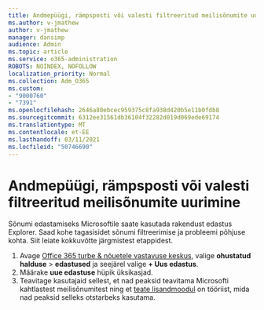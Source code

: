 ```yaml
---
title: Andmepüügi, rämpsposti või valesti filtreeritud meilisõnumite uurimine
ms.author: v-jmathew
author: v-jmathew
manager: dansimp
audience: Admin
ms.topic: article
ms.service: o365-administration
ROBOTS: NOINDEX, NOFOLLOW
localization_priority: Normal
ms.collection: Adm_O365
ms.custom:
- "9000760"
- "7391"
ms.openlocfilehash: 2646a80ebcec959375c8fa938d420b5e11b0fdb8
ms.sourcegitcommit: 6312ee31561db36104f32282d019d069ede69174
ms.translationtype: MT
ms.contentlocale: et-EE
ms.lasthandoff: 03/11/2021
ms.locfileid: "50746690"
---
```

# <a name="investigate-phishing-spam-or-incorrectly-filtered-email"></a>Andmepüügi, rämpsposti või valesti filtreeritud meilisõnumite uurimine

Sõnumi edastamiseks Microsoftile saate kasutada rakendust edastus Explorer. Saad kohe tagasisidet sõnumi filtreerimise ja probleemi põhjuse kohta. Siit leiate kokkuvõtte järgmistest etappidest.

1. Avage [Office 365 turbe & nõuetele vastavuse keskus](https://go.microsoft.com/fwlink/p/?linkid=2077143), valige **ohustatud halduse**  >  **edastused** ja seejärel valige **+ Uus edastus**.
2. Määrake **uue edastuse** hüpik üksikasjad.
3. Teavitage kasutajaid sellest, et nad peaksid teavitama Microsofti kahtlastest meilisõnumitest ning et [teate lisandmoodul](https://go.microsoft.com/fwlink/?linkid=2092385) on tööriist, mida nad peaksid selleks otstarbeks kasutama.

